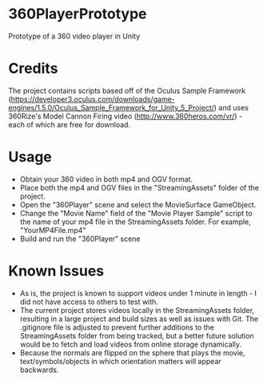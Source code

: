 # 360PlayerPrototype
Prototype of a 360 video player in Unity

# Credits
The project contains scripts based off of the Oculus Sample Framework (https://developer3.oculus.com/downloads/game-engines/1.5.0/Oculus_Sample_Framework_for_Unity_5_Project/) and uses 360Rize's Model Cannon Firing video (http://www.360heros.com/vr/) - each of which are free for download.

# Usage
- Obtain your 360 video in both mp4 and OGV format. 
- Place both the mp4 and OGV files in the "StreamingAssets" folder of the project.
- Open the "360Player" scene and select the MovieSurface GameObject.
- Change the "Movie Name" field of the "Movie Player Sample" script to the name of your mp4 file in the StreamingAssets folder. For example, "YourMP4File.mp4"
- Build and run the "360Player" scene

# Known Issues
- As is, the project is known to support videos under 1 minute in length - I did not have access to others to test with.
- The current project stores videos locally in the StreamingAssets folder, resulting in a large project and build sizes as well as issues with Git. The .gitignore file is adjusted to prevent further additions to the StreamingAssets folder from being tracked, but a better future solution would be to fetch and load videos from online storage dynamically.
- Because the normals are flipped on the sphere that plays the movie, text/symbols/objects in which orientation matters will appear backwards.
